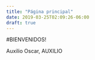 ```yaml
---
title: "Página principal"
date: 2019-03-25T02:09:26-06:00
draft: true
---
```

#BIENVENIDOS! 

Auxilio Oscar, AUXILIO
